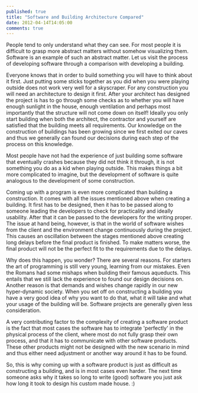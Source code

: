 ```yaml
---
published: true
title: "Software and Building Architecture Compared"
date: 2012-04-14T14:05:00
comments: true
---
```


People tend to only understand what they can see. For most people it is
difficult to grasp more abstract matters without somehow visualizing them.
Software is an example of such an abstract matter. Let us visit the process of
developing software through a comparison with developing a building.

<!-- more -->

Everyone knows that in order to build something you will have to think about it
first. Just putting some sticks together as you did when you were playing
outside does not work very well for a skyscraper. For any construction you will
need an architecture to design it first. After your architect has designed the
project is has to go through some checks as to whether you will have enough
sunlight in the house, enough ventilation and perhaps most importantly that the
structure will not come down on itself! Ideally you only start building when
both the architect, the contractor and yourself are satisfied that the building
meets all requirements. Our knowledge on the construction of buildings has been
growing since we first exited our caves and thus we generally can found our
decisions during each step of the process on this knowledge.

Most people have not had the experience of just building some software that
eventually crashes because they did not think it through, it is not something
you do as a kid when playing outside. This makes things a bit more complicated
to imagine, but the development of software is quite analogous to the
development of some construction.

Coming up with a program is even more complicated than building a construction.
It comes with all the issues mentioned above when creating a building. It first
has to be designed, then it has to be passed along to someone leading the
developers to check for practicality and ideally usability. After that it can be
passed to the developers for the writing proper. The issue at hand being,
however, is that in the world of software wishes from the client and the
environment change continuously during the project. This causes an oscillation
between the stages mentioned above creating long delays before the final product
is finished. To make matters worse, the final product will not be the perfect
fit to the requirements due to the delays.

Why does this happen, you wonder? There are several reasons. For starters the
art of programming is still very young, learning from our mistakes. Even the
Romans had some mishaps when building their famous aqueducts. This entails that
we still lack the experience to found our design decisions on. Another reason is
that demands and wishes change rapidly in our new hyper-dynamic society. When
you set off on constructing a building you have a very good idea of why you want
to do that, what it will take and what your usage of the building will be.
Software projects are generally given less consideration.

A very contributing factor to the complexity of creating a software product is
the fact that most cases the software has to integrate 'perfectly' in the
physical process of the client, where most do not fully grasp their own process,
and that it has to communicate with other software products. These other
products might not be designed with the new scenario in mind and thus either
need adjustment or another way around it has to be found.

So, this is why coming up with a software product is just as difficult as
constructing a building, and is in most cases even harder. The next time someone
asks why it takes so long to write (good) software you just ask how long it took
to design his custom made house. :)


<!-- Writing a program is quite complicated. It consists of many steps, most of which
are not even of a technical nature. It requires human interaction, figuring out
requirements and prioritizing them, scheduling of your resources (your
programmers), and continuous feedback to the client. Often you will have to deal
with changing requirements, either because the client decides he wants something
else, or because you discover edge cases when looking more closely at your
original requirements. Only after you have



When people ask me what I do I answer them that I build software. These same
people often cannot grasp why building software is so difficult. I would like to
compare the development of a software product with the development of a
building.

Everyone knows that in order to build a house you first need to get the proper
permissions. After you have received the permission you can start designing your
house. In order to design you will need to know what kind of family will live in
the building, will they have kids, or is it a house for elderly people? What is
the environment the building will be build? Is it dry with soft ground or will
it be in a wet climate on hard rocks?

No grasp on the physical sense of software. Difficult to imagine/abstract. -->
